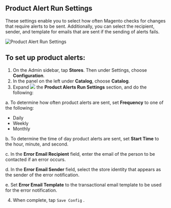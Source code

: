 Product Alert Run Settings
--

These settings enable you to select how often Magento checks for changes that require alerts to be sent. Additionally, you can select the recipient, sender, and template for emails that are sent if the sending of alerts fails.

![Product Alert Run Settings](https://docs.magento.com/m2/ce/user_guide/Resources/Images/config-catalog-catalog-product-alerts-run-settings_thumb_0_0.png)

## To set up product alerts:

1.	On the Admin sidebar, tap **Stores**. Then under Settings, choose **Configuration**.
2.	In the panel on the left under **Catalog**, choose **Catalog**.
3.	Expand ![](https://docs.magento.com/m2/ce/user_guide/Resources/Images/btn-expand.png) the **Product Alerts Run Settings** section, and do the following:

  a.	To determine how often product alerts are sent, set **Frequency** to one of the following:

  * Daily
  * Weekly
  * Monthly
  
  b.	To determine the time of day product alerts are sent, set **Start Time** to the hour, minute, and second.

  c.	In the **Error Email Recipient** field, enter the email of the person to be contacted if an error occurs.

  d.	In the **Error Email Sender** field, select the store identity that appears as the sender of the error notification.

  e.	Set **Error Email Template** to the transactional email template to be used for the error notification.

4.	When complete, tap  `Save Config` .